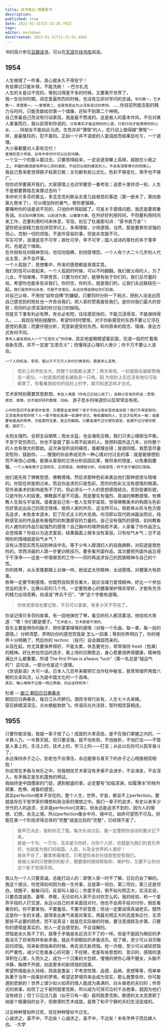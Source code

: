 ```yaml
---
title: 读书笔记-傅雷家书
description: 
published: true
date: 2023-01-31T15:32:26.792Z
tags: 
editor: markdown
dateCreated: 2023-01-31T15:32:01.484Z
---
```


书的简介参见[豆瓣读书](http://book.douban.com/subject/1181690/)，可以在[天涯在线书库](http://www.tianyabook.com/xiandai/fuleijiashu/index.htm)阅读。

## __1954__
人生做错了一件事，良心就永久不得安宁！  
有些罪过只能补赎，不能洗刷！  --巴尔扎克  
人生的关是过不完的，等到过得差不多的时候，又要离开世界了。  
我一生任何时期，闹恋爱最热烈的时候，也没有忘却对学问的忠诚。`学问第一，艺术第一，真理第一，——爱情第二，这是我至此为止没有变过的原则。`……你目前所能支配的精力与时间，只能贡献给你第一个偶像，还轮不到第二个神明。  
自己责备自己而没有行动表现，我是最不赞成的。这是做人的基本作风，不仅对某人某事而已，我以前常和你说的，`只有事实才能证明你的心意，只有行动才能表明你的心迹。`……待朋友不能如此马虎。生性并非“薄情”的人，在行动上做得跟“薄情”一样，是最冤枉的，犯不着的。正如一个并不调皮的人耍调皮而结果反吃亏，一个道理。  
大小事都要对人家有交代！   
`爱情的苦汁早尝，壮年中年时代可以比较冷静。`  
一个又一个的筋斗栽过去，只要爬得起来，一定会逐渐攀上高峰，超脱在小我之上。`辛酸的眼泪是培养你心灵的酒浆。不经历尖锐的痛苦的人，不会有深厚博大的同情心。`  
我自己愈来愈觉得肠子枯索已极；文句都有些公式化，色彩不够变化，用字也不够广。  
但你迟早要离开我们，大家感情上也迟早要受一番考验；送君十里终须一别，人生不是都要靠隐忍来撑过去吗？  
多听听贝多芬的第五，多念念克利斯朵夫里几段艰苦的事迹（第一册末了，第四册第九卷末了），可以增加你的勇气，使你更镇静。  
要嘱咐你的话是说不完的，只怕你听得起腻了。可是关于感情问题，我还是要郑重告诫。`无论如何要克制，以前途为重，以健康为重。`在外好好利用时间，不但要利用时间来工作，还要利用时间来休息，写信。别忘了杜甫那句诗：“家书抵万金”！  
望你把全部精力放在研究学问上，多用理智，少用感情，当然，那是要靠你坚强的信心，克制一切的烦恼，不是件容易的事，但是非克服不可。  
写实可学，浪漫底克不可学；故杜可学，李不可学；国人谈诗的尊杜的多于尊李的，也是这个缘故。  
在外倘有任何精神苦闷，也切勿隐瞒，别怕受埋怨。一个人有个大二十几岁的人代出主意，决不会坏事。  
一个人孤独了，思想集中，所发的感想都是真情实意。  
我们的信可以收起来，一个人孤寂的时候，可以不时翻翻。我们做父母的人，为了儿女，不怕艰难，不辞劳苦，只要为你们好，能够有助于你们的，我们总尽量的给。希望你也能多告诉我们，你的忧，你的乐，就是我们的，让我们永远联结在一起。`我们虽然年纪会老，可是不甘落后，永远也想追随在你们后面。`  
对自己父母，不用怕“自吹自捧”的嫌疑，只要同时分析一下弱点，把别人没说出而自己感觉到的短处也一齐告诉我们。把人家的赞美报告我们，是你对我们最大的安慰；但同时必须深深的检讨自己的缺陷。  
但是天下事有利必有弊，有长必有短，往往感受快的，不能沉浸得深，不能保持得久。……我现在特别提醒你，希望你时时警惕，对于你新感受的东西不要让它浮在感觉的表面；而要仔细分析，究意新感受的东西，和你原来的观念、情绪、表达方式有何不同。      
`青年人最容易给人一个“忘恩负义”的印象。`其实他是眼睛望着前面，饥渴一般的忙着吸收新东西，并不一定是“忘恩负义”；但懂得这心理的人很少；你千万不要让人误会。  

`一个人的机会，享受，是以千千万万人的代价换来的，那是多么宝贵。`    
>信封上的字别太大，把整个封面都占满了；两次来信，一封是路名被邮票掩去一部分，一封是我的姓名被贴去一只角。因
为信封上实在没有地位可贴邮票了。你看看我给你的信封上的字，就可知道怎样才合式。  

艺术家特别需要冥思默想。`老在人堆里（你自己已经心烦了），会缺少反省的机会；思想、感觉、感情，也不能好好的整理、归纳。`
游子思乡的味道你以后常常会有呢。    

`心中的苦闷不在家信中发泄，又哪里去发泄呢？孩子不向父母诉苦向谁诉呢？我们不来安慰你，又该谁来安慰你呢？人一辈子都在高潮一低潮中浮沉，唯有庸碌的人，生活才如死水一般；或者要有极高的修养，方能廓然无累，真正的解脱。只要高潮不过分使你紧张，低潮不过分使你颓废，就好了。`

太阳太强烈，会把五谷晒焦；雨水太猛，也会淹死庄稼。我们只求心理相当平衡，不至于受伤而已。你也不是栽了筋斗爬不起来的人。我预料国外这几年，对你整个的人也有很大的帮助。这次来信所说的痛苦，我都理会得；我很同情，我愿意尽量安慰你，鼓励你。……慢慢的你会养成另外一种心情对付过去的事：就是能够想到而不再惊心动魄，能够从客观的立场分析前因后果，做将来的借鉴，以免重蹈覆辙。`一个人唯有敢于正视现实，正视错误，用理智分析，彻度感悟；终不至于被回忆侵蚀。`  

他们是先有了佛教思想，佛教情绪，然后求那种色彩来表达他们那种思想与情绪的。你现在却是倒过来。而且你追求的只是色彩，而你的色彩又没有感情的根源。受外来美术的影响是免不了的，但必须与一个人的思想感情结合。否则徒袭形貌，只是作别人的奴隶。佛教画不是不可画，而是要先有强烈、真诚的佛教感情，有佛教人生观与宇宙观。或者是自己有一套人生观宇宙观，觉得佛教美术的构图与色彩恰好表达出自己的观念情绪，借用人家的外形，这当然可以。倘若单从形与色方面去追求，未免舍本逐末，犯了形式主义的大毛病。何况即以现代欧洲画派而论，纯粹感官派的作品是有极强烈的刺激感官的力量的。自己没有强烈的感情，如何教看的人被你的作品引起强烈的感情？自己胸中的境界倘若不美，人家看了你作品怎么会觉得美？你自以为追求富丽，结果画面上根本没有富丽，只有俗气乡气；岂不说明你的情绪就是俗气乡气？  
没有认清现实而先钻到神话中去，等于少年人醇酒妇人的自我麻醉，对前途是很危险的。学西洋画的人第一步要训练技巧，要多看外国作品，其次要把外国作品忘得于干净净——这是一件很艰苦的工作——同时再追求自己的民族精神与自己的个性。  
你的练琴，从头至尾都跟上台弹一样。她说这太伤精神，太动感情，对健康大有损害。  
练琴一定要节制感情，你既然自知责任重大，就应当竭力爱惜精神。好比一个参加世运的选手，比赛以前的几个月，一定要把身心的健康保护得非常好，才能有充沛的精力出场竞赛。俗语说“养兵千日”，“养”这个字极有道理。  
>你收发家信也要记账，平日可以查查，有多少天不写信了。  

你该记得贝多芬的故事，有一回他弹完了琴，看见听的人都流着泪，他哈哈大笑道："嘿！你们都是傻子。"`艺术是火，艺术家是不哭的。`  
音乐主要是用你的脑子，把你蒙蒙嚎嚎的感情（对每一个乐曲，每一章，每一段的感情。）分辨清楚，弄明白你的感觉究竟是
怎么一回事；等到你弄明白了，你的境界十分明确了，然后你的 technic 〔技巧〕自会跟踪而来的。  
从现在起，你尤其要保养得好，不能太累，休息要充分，常常保持 fresh〔饱满〕的精神。好比参加世运的选手，离上场的日期愈近，身心愈要调养得健康，精神饱满比什么都重要。所谓 The firsi Priae is a1wavs “luck”〔第一名总是“碰运气的”〕这句话，一部分也是这个道理。  
《世说新语》大可一读。日本人几百年来都把它当作枕中秘宝，我常常缅怀两晋六朝的文采风流，认为是中国文化的一个高峰。    
`其实，唯心唯物不过是一物之两面，何必这样死拘！`  


杜甫 -- [曲江·朝回日日典春衣](http://blog.sina.com.cn/s/blog_4b4b52fb0100dk5b.html)  
朝回日日典春衣，每日江头尽醉归。酒债寻常行处有，人生七十古来稀。  
穿花蛱蝶深深见，点水蜻蜓款款飞。传语风光共流转，暂时相赏莫相违。


## __1955__
只要你能坚强，我就一辈子放了心！成就的大孝高低，是不在我们掌握之内的，一半靠人力，一半靠天赋，但只要坚强，就不怕失败，不怕挫折，不怕打击——不管是人事上的，生活上的，技术上的，学习上的——打击；从此以后你可以孤军奋斗了。  
永远保持赤子之心，到老也不会落伍，永远能够与普天下的赤子之心相接相契相抱！  
你说常在矛盾与快乐之中，但我相信艺术家没有矛盾不会进步，不会演变，不会深入。有矛盾正是生机蓬勃的明证。  
我始终是中国儒家的门徒，遇到极盛的事，必定要有“如临深渊，如履薄冰”的格外郑重、危惧、戒备的感觉。  
其实perfection根本不存在的，整个人生，世界，宇宙，都谈不上perfection。要就是存在于哲学家的理想和政治家的理想之中。我们一辈子的追求，有史以来多少世代的人的追求，无非是perfection[完美]，但永远是追求不到的，因为人的理想、幻想，永无止境，所以perfection像水中月、镜中花，始终可望而不可及。但能在某一个阶段求得总体的“完整”或是比较的“完整”，已经很不差了。  

>我早已决定，我和你见了面，每次长谈过后，我一定要把你谈话的要点记下来。  
>爸爸一千句、一万句，无非是为你好，为你个人好，也就是为我们的音乐界好，也就是为我们的祖国、人民，以及全世界的人类好！  
>我坐不住了，腰里疼痛难忍，只希望你来封长信安慰安慰我们。  
>我做父亲的只想做你的影子，既要随时随地帮助你、保护你，又要不让你对这个影子觉得厌烦。  

我认为一个人只要真诚，总能打动人的：即使人家一时不了解，日后仍会了解的。我这个提议，你觉得如何因为我一生作事，总是第一坦白，第二坦白，第三还是坦白。绕圈子，躲躲闪闪，反易叫人疑心；你耍手段，倒不如光明正大，实活实说，只要态度诚恳、谦卑、恭敬，无论如何人家不会对你怎么的。我的经验，和一个爱弄手段的人打交道，永远以自己的本来面目对付，他也不会用手段对付你，倒反看重你的。你不要害怕，不要羞怯，不要不好意思；但话一定要说得真诚老实。既然这是你一生的关键，就得拿出勇气来面对事实，用最光明正大的态度来应付，无须那些不必要的顾虑，而不说真话！就是在实际做的时候，要注意措辞及步骤。只要你的感情是真实的，别人一定会感觉到，不会误解的。  
烦恼是永久免不了的，就等于矛盾是永远消灭不了的一样。但是不能因为眼前的矛盾消灭了将来照样有新矛盾，就此不把眼前的矛盾消灭。挖了根，至少可以消灭眼前的烦恼。将来新烦恼来的时候，再去消灭新烦恼。挖一次根，至少可以减轻烦恼的严重性，减少它危害身心的可能；不挖根，老是有些思想的、意识的、感情的渣滓积在心里，久而久之，成为一个沉重的大包袱，慢慢的使你心理不健全，头脑不冷静，胸襟不开朗，创造更多的新烦恼的因素。  
希望热情能永久持续，简直是愚妄；不考虑性情、品德、品格、思想等等，而单单执著于当年一段美妙的梦境，希望这梦境将来会成为现实，那么我警告你，你可能遇到悲剧的！世界上很少如火如茶的情人能成为美满的、白头偕老的夫妇的；传奇式的故事，如但丁之于裴阿脱里克斯，所以成为可哭可泣的千古艳事，就因为他们没有结合；但丁只见过几面（似乎只有一面）裴阿脱里克斯。歌德的太太克里斯丁纳是个极庸俗的女子，但歌德的艺术成就，是靠了和平宁静的夫妇生活促成的。  



过去种种譬如昨日死，现在种种譬如今日生。  
心诚求之，虽不中，不远矣！心诚求之，虽不中，不远矣！未有学养子而后嫁人也。 -大学